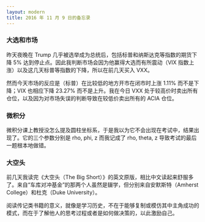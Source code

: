 ```yaml
---
layout: modern
title: 2016 年 11 月 9 日的备忘录
---
```


### 大选和市场

昨天夜晚在 Trump 几乎被选举成为总统后，包括标普和纳斯达克等指数的期货下降 5% 达到停止点。因此我判断市场会因为他赢得大选而有所震动（VIX 指数上涨）以及这几天标普等指数的下降，所以在前几天买入 VXX。

然而今天市场的反应是（标普）在比较低的地方开市在闭市时上涨 1.11% 而不是下降；VIX 也相应下降 23.27% 而不是上升。我在今日 VXX 处于较高价时卖出所有仓位，以及因为对市场失误的判断导致在较低价卖出所有的 ACIA 仓位。

### 微积分

微积分课上教授没怎么提及圆柱坐标系，于是我以为它不会出现在考试中，结果出现了。它的三个参数分别是 rho, phi, z 而我记成了 rho, theta, z 导致考试的最后一题根本地做错。

### 大空头

前几天我读完《大空头（The Big Short）》的英文原版，相比中文读起来舒服多了。来自“车库对冲基金”的那两个人虽然是辍学，但分别来自安默斯特（Amherst College）和杜克（Duke University）。

阅读传记类书籍的意义，就像是学习历史，不在于能够复制或模仿其中主角成功的模式，而在于了解他人的思考过程或者是如何做决策的，以此激励自己。